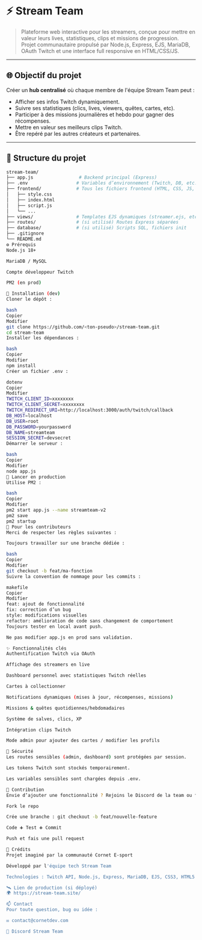 # ⚡ Stream Team

> Plateforme web interactive pour les streamers, conçue pour mettre en valeur leurs lives, statistiques, clips et missions de progression.  
> Projet communautaire propulsé par Node.js, Express, EJS, MariaDB, OAuth Twitch et une interface full responsive en HTML/CSS/JS.

---

## 🌐 Objectif du projet

Créer un **hub centralisé** où chaque membre de l'équipe Stream Team peut :
- Afficher ses infos Twitch dynamiquement.
- Suivre ses statistiques (clics, lives, viewers, quêtes, cartes, etc).
- Participer à des missions journalières et hebdo pour gagner des récompenses.
- Mettre en valeur ses meilleurs clips Twitch.
- Être repéré par les autres créateurs et partenaires.

---

## 📁 Structure du projet

```bash
stream-team/
├── app.js                 # Backend principal (Express)
├── .env                  # Variables d’environnement (Twitch, DB, etc.)
├── frontend/             # Tous les fichiers frontend (HTML, CSS, JS, images)
│   ├── style.css
│   ├── index.html
│   ├── script.js
│   └── ...
├── views/                # Templates EJS dynamiques (streamer.ejs, etc.)
├── routes/               # (si utilisé) Routes Express séparées
├── database/             # (si utilisé) Scripts SQL, fichiers init
├── .gitignore
└── README.md
⚙️ Prérequis
Node.js 18+

MariaDB / MySQL

Compte développeur Twitch

PM2 (en prod)

🧪 Installation (dev)
Cloner le dépôt :

bash
Copier
Modifier
git clone https://github.com/<ton-pseudo>/stream-team.git
cd stream-team
Installer les dépendances :

bash
Copier
Modifier
npm install
Créer un fichier .env :

dotenv
Copier
Modifier
TWITCH_CLIENT_ID=xxxxxxxx
TWITCH_CLIENT_SECRET=xxxxxxxx
TWITCH_REDIRECT_URI=http://localhost:3000/auth/twitch/callback
DB_HOST=localhost
DB_USER=root
DB_PASSWORD=yourpassword
DB_NAME=streamteam
SESSION_SECRET=devsecret
Démarrer le serveur :

bash
Copier
Modifier
node app.js
🚀 Lancer en production
Utilise PM2 :

bash
Copier
Modifier
pm2 start app.js --name streamteam-v2
pm2 save
pm2 startup
🧠 Pour les contributeurs
Merci de respecter les règles suivantes :

Toujours travailler sur une branche dédiée :

bash
Copier
Modifier
git checkout -b feat/ma-fonction
Suivre la convention de nommage pour les commits :

makefile
Copier
Modifier
feat: ajout de fonctionnalité
fix: correction d’un bug
style: modifications visuelles
refactor: amélioration de code sans changement de comportement
Toujours tester en local avant push.

Ne pas modifier app.js en prod sans validation.

✨ Fonctionnalités clés
Authentification Twitch via OAuth

Affichage des streamers en live

Dashboard personnel avec statistiques Twitch réelles

Cartes à collectionner

Notifications dynamiques (mises à jour, récompenses, missions)

Missions & quêtes quotidiennes/hebdomadaires

Système de salves, clics, XP

Intégration clips Twitch

Mode admin pour ajouter des cartes / modifier les profils

🔐 Sécurité
Les routes sensibles (admin, dashboard) sont protégées par session.

Les tokens Twitch sont stockés temporairement.

Les variables sensibles sont chargées depuis .env.

🧩 Contribution
Envie d’ajouter une fonctionnalité ? Rejoins le Discord de la team ou fais une PR :

Fork le repo

Crée une branche : git checkout -b feat/nouvelle-feature

Code ➕ Test ➕ Commit

Push et fais une pull request

👥 Crédits
Projet imaginé par la communauté Cornet E-sport

Développé par l'équipe tech Stream Team

Technologies : Twitch API, Node.js, Express, MariaDB, EJS, CSS3, HTML5

🛰️ Lien de production (si déployé)
🌍 https://stream-team.site/

📫 Contact
Pour toute question, bug ou idée :

✉️ contact@cornetdev.com

💬 Discord Stream Team
